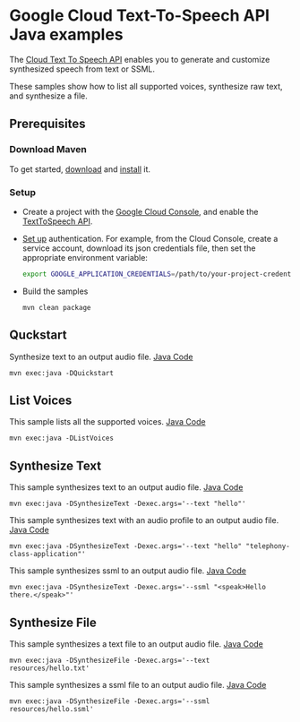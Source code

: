# Google Cloud Text-To-Speech API Java examples

The [Cloud Text To Speech API][texttospeech] enables you to generate and
customize synthesized speech from text or SSML.

These samples show how to list all supported voices, synthesize raw
text, and synthesize a file.

[texttospeech]: https://cloud.google.com/text-to-speech/
[google-cloud-java]: https://github.com/GoogleCloudPlatform/google-cloud-java

## Prerequisites

### Download Maven

To get started, [download][maven-download] and [install][maven-install] it.

[maven]: https://maven.apache.org
[maven-download]: https://maven.apache.org/download.cgi
[maven-install]: https://maven.apache.org/install.html

### Setup

* Create a project with the [Google Cloud Console][cloud-console], and enable
  the [TextToSpeech API][text-to-speech-api].
* [Set up][auth] authentication. For
    example, from the Cloud Console, create a service account,
    download its json credentials file, then set the appropriate environment
    variable:

    ```bash
    export GOOGLE_APPLICATION_CREDENTIALS=/path/to/your-project-credentials.json
    ```
* Build the samples
    ```
    mvn clean package
    ```

[cloud-console]: https://console.cloud.google.com
[text-to-speech-api]: https://console.cloud.google.com/apis/api/texttospeech.googleapis.com/overview?project=_
[auth]: https://cloud.google.com/docs/authentication/getting-started

## Quckstart
Synthesize text to an output audio file. [Java Code](https://github.com/GoogleCloudPlatform/java-docs-samples/tree/main/texttospeech/cloud-client/src/main/java/com/example/texttospeech/QuickstartSample.java)
```
mvn exec:java -DQuickstart
```

## List Voices
This sample lists all the supported voices. [Java Code](https://github.com/GoogleCloudPlatform/java-docs-samples/tree/main/texttospeech/cloud-client/src/main/java/com/example/texttospeech/ListAllSupportedVoices.java)
```
mvn exec:java -DListVoices
```

## Synthesize Text
This sample synthesizes text to an output audio file. [Java Code](https://github.com/GoogleCloudPlatform/java-docs-samples/tree/main/texttospeech/cloud-client/src/main/java/com/example/texttospeech/SynthesizeText.java)
```
mvn exec:java -DSynthesizeText -Dexec.args='--text "hello"'
```
This sample synthesizes text with an audio profile to an output audio file. [Java Code](https://github.com/GoogleCloudPlatform/java-docs-samples/tree/main/texttospeech/cloud-client/src/main/java/com/example/texttospeech/SynthesizeText.java)
```
mvn exec:java -DSynthesizeText -Dexec.args='--text "hello" "telephony-class-application"'
```
This sample synthesizes ssml to an output audio file. [Java Code](https://github.com/GoogleCloudPlatform/java-docs-samples/tree/main/texttospeech/cloud-client/src/main/java/com/example/texttospeech/SynthesizeText.java)
```
mvn exec:java -DSynthesizeText -Dexec.args='--ssml "<speak>Hello there.</speak>"'
```

## Synthesize File
This sample synthesizes a text file to an output audio file. [Java Code](https://github.com/GoogleCloudPlatform/java-docs-samples/tree/main/texttospeech/cloud-client/src/main/java/com/example/texttospeech/SynthesizeFile.java)
```
mvn exec:java -DSynthesizeFile -Dexec.args='--text resources/hello.txt'
```

This sample synthesizes a ssml file to an output audio file. [Java Code](https://github.com/GoogleCloudPlatform/java-docs-samples/tree/main/texttospeech/cloud-client/src/main/java/com/example/texttospeech/SynthesizeFile.java)
```
mvn exec:java -DSynthesizeFile -Dexec.args='--ssml resources/hello.ssml'
```
